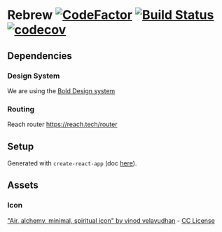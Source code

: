 # Rebrew [![CodeFactor](https://www.codefactor.io/repository/github/carvallegro/rebrew/badge)](https://www.codefactor.io/repository/github/carvallegro/rebrew) [![Build Status](https://travis-ci.com/carvallegro/rebrew.svg?branch=master)](https://travis-ci.com/carvallegro/rebrew) [![codecov](https://codecov.io/gh/carvallegro/rebrew/branch/master/graph/badge.svg)](https://codecov.io/gh/carvallegro/rebrew)

## Dependencies

### Design System 

We are using the [Bold Design system](https://bold.bridge.ufsc.br/)

### Routing

Reach router https://reach.tech/router 

## Setup

Generated with `create-react-app` (doc [here](./CREATE-REACT-APP.md)).

## Assets

### Icon

["Air, alchemy, minimal, spiritual icon" by vinod velayudhan](https://www.iconfinder.com/icons/1328803/air_alchemy_minimal_spiritual_icon)  - [CC License](https://creativecommons.org/licenses/by/3.0/)